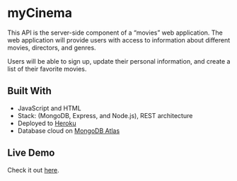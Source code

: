# myCinema 

This API is the server-side component of a “movies” web application. The web application will provide users with access to information about different movies, directors, and genres. 

Users will be able to sign up, update their personal information, and create a list of their favorite movies.

## Built With
- JavaScript and HTML
- Stack: (MongoDB, Express, and Node.js), REST architecture
- Deployed to [Heroku](https://www.heroku.com/)
- Database cloud on [MongoDB Atlas ](https://www.mongodb.com/atlas/database)

## Live Demo
Check it out [here](https://mycinema.herokuapp.com/).
